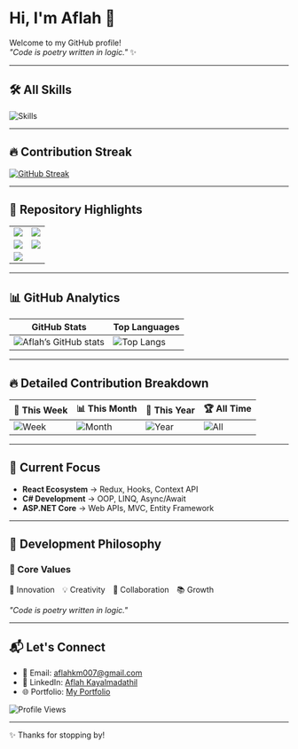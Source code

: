 # Hi, I'm Aflah 👋

Welcome to my GitHub profile!  
*"Code is poetry written in logic."* ✨  

---

## 🛠️ All Skills  
![Skills](https://skillicons.dev/icons?i=html,css,js,react,redux,cs,dotnet,nodejs,git,github,vscode,figma,npm&theme=light&perline=7)

---

## 🔥 Contribution Streak  
[![GitHub Streak](https://streak-stats.demolab.com?user=aflahkm636&theme=tokyonight&hide_border=true)](https://git.io/streak-stats)

---

## 📌 Repository Highlights  

<table>
<tr>
<td>
<a href="https://github.com/aflahkm636/traezr-final">
  <img src="https://github-readme-stats.vercel.app/api/pin/?username=aflahkm636&repo=traezr-final&theme=tokyonight" />
</a>
</td>
<td>
<a href="https://github.com/aflahkm636/portfolio">
  <img src="https://github-readme-stats.vercel.app/api/pin/?username=aflahkm636&repo=portfolio&theme=tokyonight" />
</a>
</td>
</tr>
<tr>
<td>
<a href="https://github.com/aflahkm636/ConsoleApp2">
  <img src="https://github-readme-stats.vercel.app/api/pin/?username=aflahkm636&repo=ConsoleApp2&theme=tokyonight" />
</a>
</td>
<td>
<a href="https://github.com/aflahkm636/Todo-app">
  <img src="https://github-readme-stats.vercel.app/api/pin/?username=aflahkm636&repo=Todo-app&theme=tokyonight" />
</a>
</td>
</tr>
<tr>
<td>
<a href="https://github.com/aflahkm636/Task-Redux">
  <img src="https://github-readme-stats.vercel.app/api/pin/?username=aflahkm636&repo=Task-Redux&theme=tokyonight" />
</a>
</td>
</tr>
</table>

---

## 📊 GitHub Analytics  

| GitHub Stats | Top Languages |
|--------------|---------------|
| ![Aflah’s GitHub stats](https://github-readme-stats.vercel.app/api?username=aflahkm636&show_icons=true&theme=tokyonight) | ![Top Langs](https://github-readme-stats.vercel.app/api/top-langs/?username=aflahkm636&layout=compact&theme=tokyonight) |

---

## 🔥 Detailed Contribution Breakdown  

| 📅 This Week | 📊 This Month | 🎯 This Year | 🏆 All Time |
|--------------|--------------|--------------|-------------|
| ![Week](https://github-profile-summary-cards.vercel.app/api/cards/productive-time?username=aflahkm636&theme=tokyonight&utcOffset=5) | ![Month](https://github-profile-summary-cards.vercel.app/api/cards/repos-per-language?username=aflahkm636&theme=tokyonight) | ![Year](https://github-profile-summary-cards.vercel.app/api/cards/most-commit-language?username=aflahkm636&theme=tokyonight) | ![All](https://github-profile-summary-cards.vercel.app/api/cards/stats?username=aflahkm636&theme=tokyonight) |

---

## 🎯 Current Focus  

- **React Ecosystem** → Redux, Hooks, Context API  
- **C# Development** → OOP, LINQ, Async/Await  
- **ASP.NET Core** → Web APIs, MVC, Entity Framework  

---

## 🌟 Development Philosophy  

### 🎯 Core Values  
🚀 Innovation 💡 Creativity 🤝 Collaboration 📚 Growth  

*"Code is poetry written in logic."*  

---

## 📬 Let's Connect  

- 📧 Email: [aflahkm007@gmail.com](mailto:aflahkm007@gmail.com)  
- 💼 LinkedIn: [Aflah Kayalmadathil](https://www.linkedin.com/in/aflah-kayalmadathil-6444b9331/)  
- 🌐 Portfolio: [My Portfolio](https://aflahkm636.github.io/portfolio/)  

![Profile Views](https://komarev.com/ghpvc/?username=aflahkm636&color=blue&style=flat-square)  

---

✨ Thanks for stopping by!
